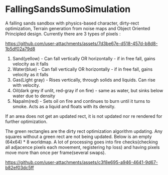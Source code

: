 # FallingSandsSumoSimulation

A falling sands sandbox with physics-based character, dirty-rect optimization, Terrain generation from noise maps and Object Oriented Principled design. Currently there are 3 types of pixels :

https://github.com/user-attachments/assets/7d3be67e-d518-457d-b8d8-1b5df02a79d8

1. Sand(yellow) - Can fall vertically OR horizontally - if in free fall, gains velocity as it falls
2. Water(blue) - Can fall vertically OR horizontally - if in free fall, gains velocity as it falls
3. Gas(Light gray) - Rises vertically, through solids and liquids. Can rise with velocity.
4. Oil(dark grey if unlit, red-gray if on fire) - same as water, but sinks below water due to density
5. Napalm(red) - Sets oil on fire and continues to burn until it turns to smoke. Acts as a liquid and floats with its density.

If an area does not get an updated rect, it is not updated nor re rendered for further optimization.

The green rectangles are the dirty rect optimization algorithm updating. Any squares without a green rect are not being updated. Below is an empty (64x64) * 8 worldmap. A lot of processing goes into fire checks(checking all adjacence pixels each movement, registering hp loss) and having pixels move more than once per frame(several swaps).

https://github.com/user-attachments/assets/c3f8e695-a946-4641-9d67-b82ef03dc5ff

